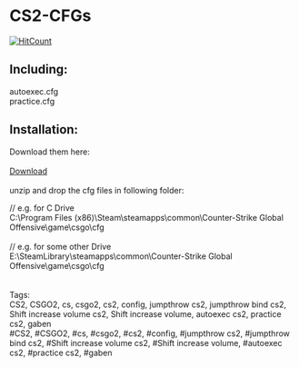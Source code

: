 # CS2-CFGs

[![HitCount](https://hits.dwyl.com/NoM0Re/CS2-CFGs.svg?style=flat-square)](http://hits.dwyl.com/NoM0Re/CS2-CFGs)<br/>

## **Including:**

autoexec.cfg<br/>
practice.cfg<br/>

## **Installation:**
Download them here:<br/><br/>
[Download](https://github.com/NoM0Re/CS2-CFGs/archive/refs/heads/main.zip)<br/><br/>
unzip and drop the cfg files in following folder:<br/>

// e.g. for C Drive<br/>
C:\Program Files (x86)\Steam\steamapps\common\Counter-Strike Global Offensive\game\csgo\cfg<br/>
<br/>
// e.g. for some other Drive<br/>
E:\SteamLibrary\steamapps\common\Counter-Strike Global Offensive\game\csgo\cfg<br/>
<br/>
<br/>
Tags:<br/>
CS2, CSGO2, cs, csgo2, cs2, config, jumpthrow cs2, jumpthrow bind cs2, Shift increase volume cs2, Shift increase volume, autoexec cs2, practice cs2, gaben<br/>
#CS2, #CSGO2, #cs, #csgo2, #cs2, #config, #jumpthrow cs2, #jumpthrow bind cs2, #Shift increase volume cs2, #Shift increase volume, #autoexec cs2, #practice cs2, #gaben
